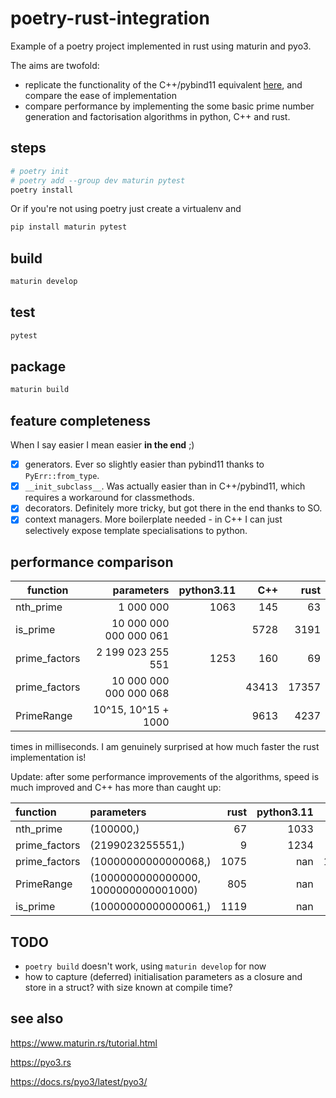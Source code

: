 # poetry-rust-integration

Example of a poetry project implemented in rust using maturin and pyo3.

The aims are twofold:

- replicate the functionality of the C++/pybind11 equivalent [here](https://github.com/virgesmith/poetry-pybind11-integration), and compare the ease of implementation
- compare performance by implementing the some basic prime number generation and factorisation algorithms in python, C++ and rust.


## steps


```sh
# poetry init
# poetry add --group dev maturin pytest
poetry install
```

Or if you're not using poetry just create a virtualenv and

```sh
pip install maturin pytest
```

## build

```sh
maturin develop
```

## test

```sh
pytest
```

## package

```sh
maturin build
```

## feature completeness

When I say easier I mean easier **in the end** ;)

- [X] generators. Ever so slightly easier than pybind11 thanks to `PyErr::from_type`.
- [X] `__init_subclass__`. Was actually easier than in C++/pybind11, which requires a workaround for classmethods.
- [X] decorators. Definitely more tricky, but got there in the end thanks to SO.
- [X] context managers. More boilerplate needed - in C++ I can just selectively expose template specialisations to python.

## performance comparison

| function  | parameters | python3.11 | C++ | rust |
|---------------|-----------------------:|-----:|------:|------:|
| nth_prime     |              1 000 000 | 1063 |   145 |    63 |
| is_prime      | 10 000 000 000 000 061 |      |  5728 |  3191 |
| prime_factors |      2 199 023 255 551 | 1253 |   160 |    69 |
| prime_factors | 10 000 000 000 000 068 |      | 43413 | 17357 |
| PrimeRange    |    10^15, 10^15 + 1000 |      |  9613 |  4237 |

times in milliseconds. I am genuinely surprised at how much faster the rust implementation is!

Update: after some performance improvements of the algorithms, speed is much improved and C++ has more than caught up:

| function      | parameters                           |   rust |   python3.11 |   C++ |
|:--------------|:-------------------------------------|-------:|-------------:|------:|
| nth_prime     | (100000,)                            |     67 |         1033 |   136 |
| prime_factors | (2199023255551,)                     |      9 |         1234 |     8 |
| prime_factors | (10000000000000068,)                 |   1075 |          nan |  1071 |
| PrimeRange    | (1000000000000000, 1000000000001000) |    805 |          nan |   523 |
| is_prime      | (10000000000000061,)                 |   1119 |          nan |   849 |
## TODO

- ```poetry build``` doesn't work, using `maturin develop` for now
- how to capture (deferred) initialisation parameters as a closure and store in a struct? with size known at compile time?

## see also

https://www.maturin.rs/tutorial.html

https://pyo3.rs

https://docs.rs/pyo3/latest/pyo3/